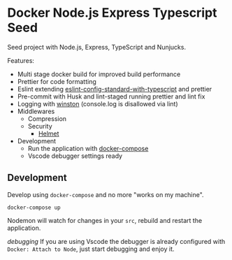 # Docker Node.js Express Typescript Seed

Seed project with Node.js, Express, TypeScript and Nunjucks.

Features:

- Multi stage docker build for improved build performance
- Prettier for code formatting
- Eslint extending [eslint-config-standard-with-typescript](https://github.com/standard/eslint-config-standard-with-typescript#readme) and prettier
- Pre-commit with Husk and lint-staged running prettier and lint fix
- Logging with [winston](https://github.com/winstonjs/winston) (console.log is disallowed via lint)
- Middlewares
  - Compression
  - Security
    - [Helmet](https://github.com/helmetjs/helmet)
- Development
  - Run the application with [docker-compose](https://docs.docker.com/compose/)
  - Vscode debugger settings ready

## Development

Develop using `docker-compose` and no more "works on my machine".

`docker-compose up`

Nodemon will watch for changes in your `src`, rebuild and restart the application.

_debugging_
If you are using Vscode the debugger is already configured with `Docker: Attach to Node`, just start debugging and enjoy it.
